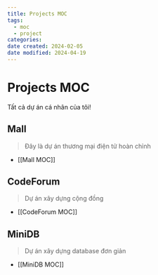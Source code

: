 ```yaml
---
title: Projects MOC
tags:
  - moc
  - project
categories: 
date created: 2024-02-05
date modified: 2024-04-19
---
```


# Projects MOC

Tất cả dự án cá nhân của tôi!

## Mall

> Đây là dự án thương mại điện tử hoàn chỉnh

- [[Mall MOC]]

## CodeForum

> Dự án xây dựng cộng đồng

- [[CodeForum MOC]]

## MiniDB

> Dự án xây dựng database đơn giản

- [[MiniDB MOC]]
